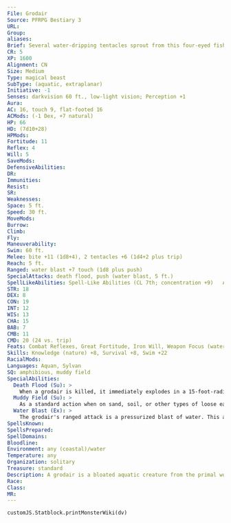 ```yaml
---
File: Grodair
Source: PFRPG Bestiary 3
URL: 
Group: 
aliases: 
Brief: Several water-dripping tentacles sprout from this four-eyed fish's belly, while long fins protrude from its back.
CR: 5
XP: 1600
Alignment: CN
Size: Medium
Type: magical beast
SubType: (aquatic, extraplanar)
Initiative: -1
Senses: darkvision 60 ft., low-light vision; Perception +1
Aura: 
AC: 16, touch 9, flat-footed 16
ACMods: (-1 Dex, +7 natural)
HP: 66
HD: (7d10+28)
HPMods: 
Fortitude: 11
Reflex: 4
Will: 5
SaveMods: 
DefensiveAbilities: 
DR: 
Immunities: 
Resist: 
SR: 
Weaknesses: 
Space: 5 ft.
Speed: 30 ft.
MoveMods: 
Burrow: 
Climb: 
Fly: 
Maneuverability: 
Swim: 60 ft.
Melee: bite +11 (1d8+4), 2 tentacles +6 (1d4+2 plus trip)
Reach: 5 ft.
Ranged: water blast +7 touch (1d8 plus push)
SpecialAttacks: death flood, push (water blast, 5 ft.)
SpellLikeAbilities: Spell-Like Abilities (CL 7th; concentration +9)   At Will-control water
STR: 18
DEX: 8
CON: 19
INT: 12
WIS: 13
CHA: 15
BAB: 7
CMB: 11
CMD: 20 (24 vs. trip)
Feats: Combat Reflexes, Great Fortitude, Iron Will, Weapon Focus (water blast)
Skills: Knowledge (nature) +8, Survival +8, Swim +22
RacialMods: 
Languages: Aquan, Sylvan
SQ: amphibious, muddy field
SpecialAbilities:
  Death Flood (Su): >
    When a grodair is killed, it immediately explodes in a 15-foot-radius burst of highly pressurized water that deals 5d6 points of bludgeoning damage (Reflex DC 17 half ). After the explosion, a successful DC 25 Survival check allows a creature to recover a cluster of strange organs from the remains. This cluster functions as a decanter of endless water for 2d6 hours, but can only produce a "stream" or "fountain" effect. Failing this Survival check by 5 or more causes the cluster to burst, dealing an additional 2d6 points of damage to that creature (no save) and destroying the organs entirely. The save DC is Constitution-based.
  Muddy Field (Su): >
    As a standard action when on sand, soil, or other types of loose earth, a grodair can gush standing water into the area surrounding it. Upon doing so, the land within 15 feet of the  grodair is treated as a shallow bog (Core Rulebook 427). This water remains as long as the grodair is within 15 feet and wishes to maintain the water. The bog instantly disperses as soon as the grodair is killed or moves out of the area.
  Water Blast (Ex): >
    The grodair's ranged attack is a pressurized blast of water. This attack has a range of 60 feet with no range increment.
SpellsKnown: 
SpellsPrepared: 
SpellDomains: 
Bloodline: 
Environment: any (coastal)/water
Temperature: any
Organization: solitary
Treasure: standard
Description: A grodair is a bloated aquatic creature from the primal world of the fey. The bulbous sac on its spine is an extradimensional space that can contain thousands of gallons of water. The creature drains water (including small bits of debris and even very small creatures) from one place and releases it in another, typically creating boggy areas as it moves so it can travel more quickly than its tentacles can carry it. A grodair can rise up to 6 feet on its tentacles, measures 7 feet long, and weighs about 400 pounds.  A grodair is intelligent, but extremely absentminded and careless. Its memory is poor, and it has difficulty remembering things it was told even 5 minutes prior- though it can recall some events of the distant past with perfect (and often frustrating) clarity.
Race: 
Class: 
MR: 
---
```

```dataviewjs
customJS.Statblock.printMonsterWiki(dv)
```
